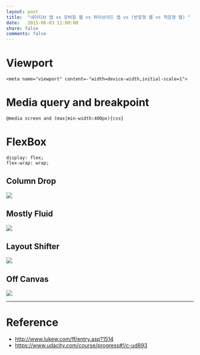 ```yaml
---
layout: post
title:  "네이티브 앱 vs 모바일 웹 vs 하이브리드 앱 vs (반응형 웹 vs 적응형 웹) "
date:   2015-06-03 11:00:00
share: false
comments: false
---
```


# Viewport 

    <meta name="viewport" content=-"width=device-width,initial-scale=1">

# Media query and breakpoint

    @media screen and (max|min-width:400px){css}

# FlexBox

    display: flex;
    flex-wrap: wrap;

## Column Drop

<img src="http://static.lukew.com/md-patterns2.png"/>

## Mostly Fluid

<img src="http://static.lukew.com/md-patterns1.png"/>

## Layout Shifter 

<img src="http://static.lukew.com/md-patterns3.png"/>

## Off Canvas 

<img src="http://static.lukew.com/md-patterns7.png"/>

----

# Reference

* http://www.lukew.com/ff/entry.asp?1514
* https://www.udacity.com/course/progress#!/c-ud893
